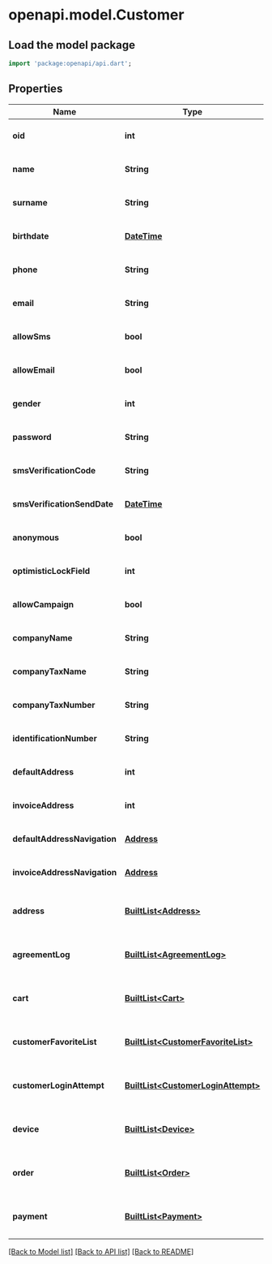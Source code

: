 # openapi.model.Customer

## Load the model package
```dart
import 'package:openapi/api.dart';
```

## Properties
Name | Type | Description | Notes
------------ | ------------- | ------------- | -------------
**oid** | **int** |  | [optional] [default to null]
**name** | **String** |  | [optional] [default to null]
**surname** | **String** |  | [optional] [default to null]
**birthdate** | [**DateTime**](DateTime.md) |  | [optional] [default to null]
**phone** | **String** |  | [optional] [default to null]
**email** | **String** |  | [optional] [default to null]
**allowSms** | **bool** |  | [optional] [default to null]
**allowEmail** | **bool** |  | [optional] [default to null]
**gender** | **int** |  | [optional] [default to null]
**password** | **String** |  | [optional] [default to null]
**smsVerificationCode** | **String** |  | [optional] [default to null]
**smsVerificationSendDate** | [**DateTime**](DateTime.md) |  | [optional] [default to null]
**anonymous** | **bool** |  | [optional] [default to null]
**optimisticLockField** | **int** |  | [optional] [default to null]
**allowCampaign** | **bool** |  | [optional] [default to null]
**companyName** | **String** |  | [optional] [default to null]
**companyTaxName** | **String** |  | [optional] [default to null]
**companyTaxNumber** | **String** |  | [optional] [default to null]
**identificationNumber** | **String** |  | [optional] [default to null]
**defaultAddress** | **int** |  | [optional] [default to null]
**invoiceAddress** | **int** |  | [optional] [default to null]
**defaultAddressNavigation** | [**Address**](Address.md) |  | [optional] [default to null]
**invoiceAddressNavigation** | [**Address**](Address.md) |  | [optional] [default to null]
**address** | [**BuiltList&lt;Address&gt;**](Address.md) |  | [optional] [default to const []]
**agreementLog** | [**BuiltList&lt;AgreementLog&gt;**](AgreementLog.md) |  | [optional] [default to const []]
**cart** | [**BuiltList&lt;Cart&gt;**](Cart.md) |  | [optional] [default to const []]
**customerFavoriteList** | [**BuiltList&lt;CustomerFavoriteList&gt;**](CustomerFavoriteList.md) |  | [optional] [default to const []]
**customerLoginAttempt** | [**BuiltList&lt;CustomerLoginAttempt&gt;**](CustomerLoginAttempt.md) |  | [optional] [default to const []]
**device** | [**BuiltList&lt;Device&gt;**](Device.md) |  | [optional] [default to const []]
**order** | [**BuiltList&lt;Order&gt;**](Order.md) |  | [optional] [default to const []]
**payment** | [**BuiltList&lt;Payment&gt;**](Payment.md) |  | [optional] [default to const []]

[[Back to Model list]](../README.md#documentation-for-models) [[Back to API list]](../README.md#documentation-for-api-endpoints) [[Back to README]](../README.md)


